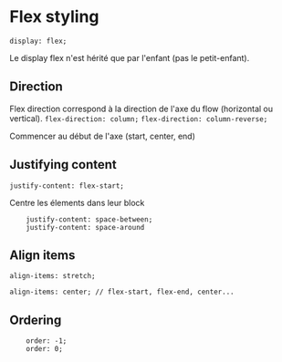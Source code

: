 # Flex styling

``` display: flex; ```

Le display flex n'est hérité que par l'enfant (pas le petit-enfant).

## Direction
Flex direction correspond à la direction de l'axe du flow (horizontal ou vertical).
``` flex-direction: column; ```
``` flex-direction: column-reverse; ```

Commencer au début de l'axe (start, center, end)

## Justifying content 

``` justify-content: flex-start; ```

Centre les élements dans leur block 
```
    justify-content: space-between;
    justify-content: space-around    
```

## Align items

``` align-items: stretch; ```

``` align-items: center; // flex-start, flex-end, center... ```

## Ordering


``` 
    order: -1;
    order: 0;
```
